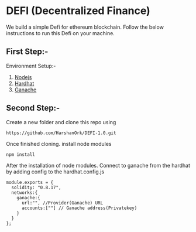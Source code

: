 # DEFI (Decentralized Finance)

We build a simple Defi for ethereum blockchain. Follow the below instructions to run this Defi on your machine.

## First Step:-
Environment Setup:- 
1. [Nodejs](https://nodejs.org/en)
2. [Hardhat](https://hardhat.org/hardhat-runner/docs/getting-started#installation)
3. [Ganache](https://trufflesuite.com/ganache/)

## Second Step:- 
Create a new folder and clone this repo using 
```
https://github.com/HarshanOrk/DEFI-1.0.git
```
Once finished cloning. install node modules 
```
npm install 
```
After the installation of node modules. Connect  to ganache from the hardhat by adding config to the hardhat.config.js
```
module.exports = {
  solidity: "0.8.17",
  networks:{
    ganache:{
      url:"", //Provider(Ganache) URL
      accounts:[""] // Ganache address(Privatekey)
    }
  }
};
```
